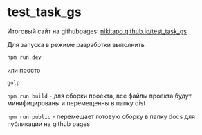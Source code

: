 # test_task_gs

Итоговый сайт на githubpages: [nikitapo.github.io/test_task_gs](nikitapo.github.io/test_task_gs)

Для запуска в режиме разработки выполнить 

`npm run dev` 

или просто 

`gulp`

`npm run build` - для сборки проекта, все файлы проекта будут минифицированы и перемещенны в папку dist

`npm run public` - перемещает готовую сборку в папку docs для публикации на github pages
